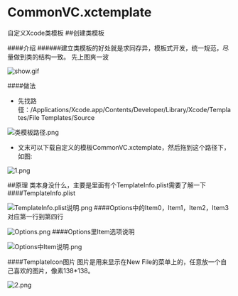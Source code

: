# CommonVC.xctemplate
自定义Xcode类模板
##创建类模板

####介绍
######建立类模板的好处就是求同存异，模板式开发，统一规范，尽量做到类的结构一致。
先上图爽一波

![show.gif](http://upload-images.jianshu.io/upload_images/1304063-69bed1cc8c2ea731.gif?imageMogr2/auto-orient/strip)

####做法
- 先找路径：/Applications/Xcode.app/Contents/Developer/Library/Xcode/Templates/File Templates/Source


![类模板路径.png](http://upload-images.jianshu.io/upload_images/1304063-7f955f5525b70a8c.png?imageMogr2/auto-orient/strip%7CimageView2/2/w/1240)
- 文末可以下载自定义的模板CommonVC.xctemplate，然后拖到这个路径下，如图:

![1.png](http://upload-images.jianshu.io/upload_images/1304063-5c2f67245301855e.png?imageMogr2/auto-orient/strip%7CimageView2/2/w/1240)

##原理
类本身没什么，主要是里面有个TemplateInfo.plist需要了解一下
####TemplateInfo.plist

![TemplateInfo.plist说明.png](http://upload-images.jianshu.io/upload_images/1304063-7c0152b08724eb0a.png?imageMogr2/auto-orient/strip%7CimageView2/2/w/1240)
####Options中的Item0，Item1，Item2，Item3 对应第一行到第四行

![Options.png](http://upload-images.jianshu.io/upload_images/1304063-5edde055a65c9fbe.png?imageMogr2/auto-orient/strip%7CimageView2/2/w/1240)
####Options里Item选项说明


![Options中Item说明.png](http://upload-images.jianshu.io/upload_images/1304063-9808adf8b46aeaa8.png?imageMogr2/auto-orient/strip%7CimageView2/2/w/1240)




####TemplateIcon图片
图片是用来显示在New File的菜单上的，任意放一个自己喜欢的图片，像素138*138。

![2.png](http://upload-images.jianshu.io/upload_images/1304063-4c1a0b5ccfb085f2.png?imageMogr2/auto-orient/strip%7CimageView2/2/w/1240)
